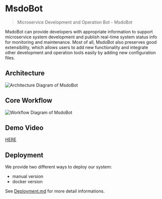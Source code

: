 # MsdoBot

> Microservice Development and Operation Bot - MsdoBot

MsdoBot can provide developers with appropriate information to support microservice system development and publish real-time system status info for monitoring and maintenance. Most of all, MsdoBot also preserves good extensibility, which allows users to add new functionality and integrate other development and operation tools easily by adding new configuration files.

## Architecture

![Architecture Diagram of MsdoBot](./docs/img/MsdoBot-structure-v3.svg)

## Core Workflow

![Workflow Diagram of MsdoBot](./docs/img/MsdoBot-final-orchestrator-workflow.drawio.svg)

## Demo Video

[HERE](https://youtu.be/hRe_4gG_Bhc)

## Deployment

We provide two different ways to deploy our system:

- manual version
- docker version

See [Deployment.md](Deployment.md) for more detail informations.
